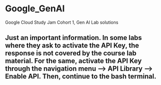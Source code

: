 # Google_GenAI
Google Cloud Study Jam Cohort 1, Gen AI Lab solutions

## Just an important information. In some labs where they ask to activate the API Key, the response is not covered by the course lab material. For the same, activate the API Key through the navigation menu --> API Library --> Enable API. Then, continue to the bash terminal.
